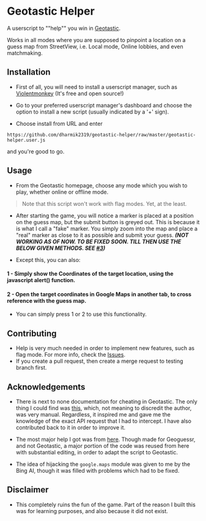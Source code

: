 # Geotastic Helper

A userscript to ""help"" you win in [Geotastic](https://www.geotastic.net).

Works in all modes where you are supposed to pinpoint a location on a guess map from StreetView, i.e. Local mode, Online lobbies, and even matchmaking.

## Installation

- First of all, you will need to install a userscript manager, such as [Violentmonkey](https://violentmonkey.github.io/) (It's free and open source!)

- Go to your preferred userscript manager's dashboard and choose the option to install a new script (usually indicated by a '+' sign).
- Choose install from URL and enter
```
https://github.com/dharmik2319/geotastic-helper/raw/master/geotastic-helper.user.js
```
and you're good to go.

## Usage

- From the Geotastic homepage, choose any mode which you wish to play, whether online or offline mode. 

> Note that this script won't work with flag modes. Yet, at the least.

- After starting the game, you will notice a marker is placed at a position on the guess map, but the submit button is greyed out. This is because it is what I call a "fake" marker. You simply zoom into the map and place a "real" marker as close to it as possible and submit your guess. ***(NOT WORKING AS OF NOW. TO BE FIXED SOON. TILL THEN USE THE BELOW GIVEN METHODS. SEE [#3](https://github.com/dharmik2319/geotastic-helper/issues/3))***

- Except this, you can also:

#### 1 - Simply show the Coordinates of the target location, using the javascript alert() function.

#### 2 - Open the target coordinates in Google Maps in another tab, to cross reference with the guess map.

- You can simply press 1 or 2 to use this functionality.

## Contributing

- Help is very much needed in order to implement new features, such as flag mode. For more info, check the [Issues](https://github.com/dharmik2319/geotastic-helper/issues).
- If you create a pull request, then create a merge request to testing branch first.

## Acknowledgements

- There is next to none documentation for cheating in Geotastic. The only thing I could find was [this](https://github.com/therealOri/GeoEye), which, not meaning to discredit the author, was very manual. Regardless, it inspired me and gave me the knowledge of the exact API request that I had to intercept. I have also contributed back to it in order to improve it.

- The most major help I got was from [here](https://github.com/0x978/GeoGuessr_Resolver). Though made for Geoguessr, and not Geotastic, a major portion of the code was reused from here with substantial editing, in order to adapt the script to Geotastic.

- The idea of hijacking the `google.maps` module was given to me by the Bing AI, though it was filled with problems which had to be fixed.

## Disclaimer

- This completely ruins the fun of the game. Part of the reason I built this was for learning purposes, and also because it did not exist.

